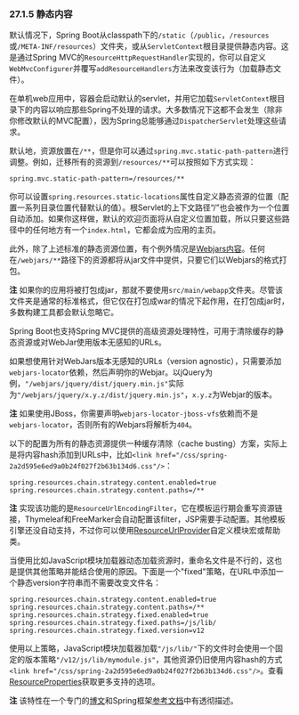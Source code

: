 ### 27.1.5 静态内容

默认情况下，Spring Boot从classpath下的`/static`（`/public`，`/resources`或`/META-INF/resources`）文件夹，或从`ServletContext`根目录提供静态内容。这是通过Spring MVC的`ResourceHttpRequestHandler`实现的，你可以自定义`WebMvcConfigurer`并覆写`addResourceHandlers`方法来改变该行为（加载静态文件）。

在单机web应用中，容器会启动默认的servlet，并用它加载`ServletContext`根目录下的内容以响应那些Spring不处理的请求。大多数情况下这都不会发生（除非你修改默认的MVC配置），因为Spring总能够通过`DispatcherServlet`处理这些请求。

默认地，资源放置在`/**`，但是你可以通过`spring.mvc.static-path-pattern`进行调整。例如，迁移所有的资源到`/resources/**`可以按照如下方式实现：
```properties
spring.mvc.static-path-pattern=/resources/**
```
你可以设置`spring.resources.static-locations`属性自定义静态资源的位置（配置一系列目录位置代替默认的值）。根Servlet的上下文路径“/”也会被作为一个位置自动添加。如果你这样做，默认的欢迎页面将从自定义位置加载，所以只要这些路径中的任何地方有一个`index.html`，它都会成为应用的主页。

此外，除了上述标准的静态资源位置，有个例外情况是[Webjars内容](http://www.webjars.org/)。任何在`/webjars/**`路径下的资源都将从jar文件中提供，只要它们以Webjars的格式打包。

**注** 如果你的应用将被打包成jar，那就不要使用`src/main/webapp`文件夹。尽管该文件夹是通常的标准格式，但它仅在打包成war的情况下起作用，在打包成jar时，多数构建工具都会默认忽略它。

Spring Boot也支持Spring MVC提供的高级资源处理特性，可用于清除缓存的静态资源或对WebJar使用版本无感知的URLs。

如果想使用针对WebJars版本无感知的URLs（version agnostic），只需要添加`webjars-locator`依赖，然后声明你的Webjar。以jQuery为例，`"/webjars/jquery/dist/jquery.min.js"`实际为`"/webjars/jquery/x.y.z/dist/jquery.min.js"`，`x.y.z`为Webjar的版本。

**注** 如果使用JBoss，你需要声明`webjars-locator-jboss-vfs`依赖而不是`webjars-locator`，否则所有的Webjars将解析为`404`。

以下的配置为所有的静态资源提供一种缓存清除（cache busting）方案，实际上是将内容hash添加到URLs中，比如`<link href="/css/spring-2a2d595e6ed9a0b24f027f2b63b134d6.css"/>`：
```properties
spring.resources.chain.strategy.content.enabled=true
spring.resources.chain.strategy.content.paths=/**
```
**注** 实现该功能的是`ResourceUrlEncodingFilter`，它在模板运行期会重写资源链接，Thymeleaf和FreeMarker会自动配置该filter，JSP需要手动配置。其他模板引擎还没自动支持，不过你可以使用[ResourceUrlProvider](https://docs.spring.io/spring/docs/5.0.0.RELEASE/javadoc-api/org/springframework/web/servlet/resource/ResourceUrlProvider.html)自定义模块宏或帮助类。

当使用比如JavaScript模块加载器动态加载资源时，重命名文件是不行的，这也是提供其他策略并能结合使用的原因。下面是一个"fixed"策略，在URL中添加一个静态version字符串而不需要改变文件名：
```properties
spring.resources.chain.strategy.content.enabled=true
spring.resources.chain.strategy.content.paths=/**
spring.resources.chain.strategy.fixed.enabled=true
spring.resources.chain.strategy.fixed.paths=/js/lib/
spring.resources.chain.strategy.fixed.version=v12
```
使用以上策略，JavaScript模块加载器加载`"/js/lib/"`下的文件时会使用一个固定的版本策略`"/v12/js/lib/mymodule.js"`，其他资源仍旧使用内容hash的方式`<link href="/css/spring-2a2d595e6ed9a0b24f027f2b63b134d6.css"/>`。查看[ResourceProperties](https://github.com/spring-projects/spring-boot/tree/v2.0.0.M5/spring-boot-autoconfigure/src/main/java/org/springframework/boot/autoconfigure/web/ResourceProperties.java)获取更多支持的选项。

**注** 该特性在一个专门的[博文](https://spring.io/blog/2014/07/24/spring-framework-4-1-handling-static-web-resources)和Spring框架[参考文档](https://docs.spring.io/spring/docs/5.0.0.RELEASE/spring-framework-reference/htmlsingle/#mvc-config-static-resources)中有透彻描述。

